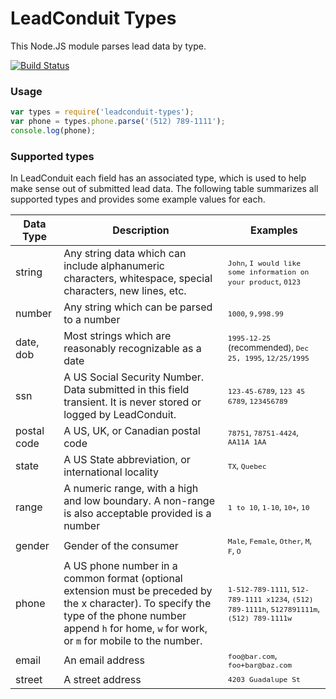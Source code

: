 # LeadConduit Types

This Node.JS module parses lead data by type.

[![Build Status](https://travis-ci.org/activeprospect/leadconduit-types.svg?branch=0.2.x)](https://travis-ci.org/activeprospect/leadconduit-types)

### Usage

```javascript
var types = require('leadconduit-types');
var phone = types.phone.parse('(512) 789-1111');
console.log(phone);
```

### Supported types

In LeadConduit each field has an associated type, which is used to help make sense out of submitted lead data. The following table summarizes all supported types and provides some example values for each.


| Data Type   | Description | Examples |
|-------------|-------------|----------|
| string      | Any string data which can include alphanumeric characters, whitespace, special characters, new lines, etc. | <sub>`John`, `I would like some information on your product`, `0123`</sub> |
| number      | Any string which can be parsed to a number | <sub>`1000`, `9,998.99`</sub> |
| date, dob   | Most strings which are reasonably recognizable as a date | <sub>`1995-12-25` (recommended), `Dec 25, 1995`, `12/25/1995`</sub>  |
| ssn         | A US Social Security Number. Data submitted in this field transient. It is never stored or logged by LeadConduit.  | <sub>`123-45-6789`, `123 45 6789`, `123456789`</sub>  |
| postal code | A US, UK, or Canadian postal code | <sub>`78751`, `78751-4424`, `AA11A 1AA`</sub>  |
| state       | A US State abbreviation, or international locality | <sub>`TX`, `Quebec`</sub>  |
| range       | A numeric range, with a high and low boundary. A non-range is also acceptable provided is a number | <sub>`1 to 10`, `1-10`, `10+`, `10`</sub>  |
| gender      | Gender of the consumer | <sub>`Male`, `Female`, `Other`, `M`, `F`, `O`</sub>  |
| phone       | A US phone number in a common format (optional extension must be preceded by the x character). To specify the type of the phone number append `h` for home, `w` for work, or `m` for mobile to the number. | <sub>`1-512-789-1111`, `512-789-1111 x1234`, `(512) 789-1111h`, `5127891111m`, `(512) 789-1111w`</sub>  |
| email       | An email address | <sub>`foo@bar.com`, `foo+bar@baz.com`</sub>  |
| street      | A street address | <sub>`4203 Guadalupe St`</sub>  |

